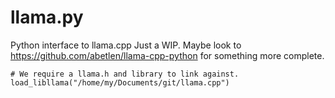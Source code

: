 # llama.py
Python interface to llama.cpp
Just a WIP. Maybe look to https://github.com/abetlen/llama-cpp-python for something more complete.
```
# We require a llama.h and library to link against.
load_libllama("/home/my/Documents/git/llama.cpp")
```
